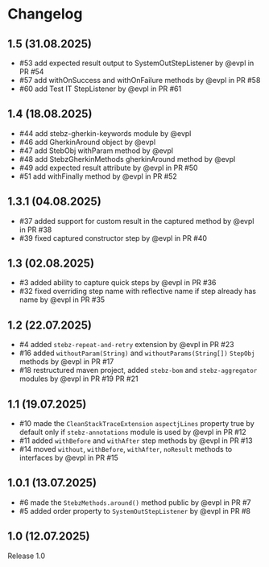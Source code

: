 # Changelog

## 1.5 (31.08.2025)

* #53 add expected result output to SystemOutStepListener by @evpl in PR #54
* #57 add withOnSuccess and withOnFailure methods by @evpl in PR #58
* #60 add Test IT StepListener by @evpl in PR #61

## 1.4 (18.08.2025)

* #44 add stebz-gherkin-keywords module by @evpl
* #46 add GherkinAround object by @evpl
* #47 add StebObj withParam method by @evpl
* #48 add StebzGherkinMethods gherkinAround method by @evpl
* #49 add expected result attribute by @evpl in PR #50
* #51 add withFinally method by @evpl in PR #52

## 1.3.1 (04.08.2025)

* #37 added support for custom result in the captured method by @evpl in PR #38
* #39 fixed captured constructor step by @evpl in PR #40

## 1.3 (02.08.2025)

* #3 added ability to capture quick steps by @evpl in PR #36
* #32 fixed overriding step name with reflective name if step already has name by @evpl in PR #35

## 1.2 (22.07.2025)

* #4 added `stebz-repeat-and-retry` extension by @evpl in PR #23
* #16 added `withoutParam(String)` and `withoutParams(String[])` `StepObj` methods by @evpl in PR #17
* #18 restructured maven project, added `stebz-bom` and `stebz-aggregator` modules by @evpl in PR #19 PR #21

## 1.1 (19.07.2025)

* #10 made the `CleanStackTraceExtension` `aspectjLines` property true by default only if `stebz-annotations` module is
  used by @evpl in PR #12
* #11 added `withBefore` and `withAfter` step methods by @evpl in PR #13
* #14 moved `without`, `withBefore`, `withAfter`, `noResult` methods to interfaces by @evpl in PR #15

## 1.0.1 (13.07.2025)

* #6 made the `StebzMethods.around()` method public by @evpl in PR #7
* #5 added order property to `SystemOutStepListener` by @evpl in PR #8

## 1.0 (12.07.2025)

Release 1.0
